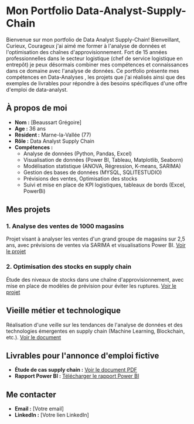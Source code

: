 # Mon Portfolio Data-Analyst-Supply-Chain

Bienvenue sur mon portfolio de Data Analyst Supply-Chain!
Bienveillant, Curieux, Courageux j'ai aimé me former à  l'analyse de données et l'optimisation des chaînes d'approvisionnement. Fort de 15 années professionnelles dans le secteur logistique (chef de service logistique en entrepôt) je peux désormais combiner mes compétences et connaissances dans ce domaine avec l'analyse de données. Ce portfolio présente mes compétences en Data-Analyses , les projets que j'ai réalisés ainsi que des exemples de livrables pour répondre à des besoins spécifiques d'une offre d'emploi de data-analyst.


## À propos de moi
- **Nom :** [Beaussart Grégoire]
- **Age :** 36 ans
- **Résident :** Marne-la-Vallée (77)
- **Rôle :** Data Analyst Supply Chain
- **Compétences :**
  - Analyse de données (Python, Pandas, Excel)
  - Visualisation de données (Power BI, Tableau, Matplotlib, Seaborn)
  - Modélisation statistique (ANOVA, Régression, K-means, SARIMA)
  - Gestion des bases de données (MYSQL, SQLITESTUDIO)
  - Prévisions des ventes, Optimisation des stocks
  - Suivi et mise en place de KPI logistiques, tableaux de bords (Excel, PowerBi)
 
## Mes projets
### 1. Analyse des ventes de 1000 magasins
Projet visant à analyser les ventes d'un grand groupe de magasins sur 2,5 ans, avec prévisions de ventes via SARIMA et visualisations Power BI.
[Voir le projet](lien-vers-le-fichier-ou-le-repository-du-projet)

### 2. Optimisation des stocks en supply chain
Étude des niveaux de stocks dans une chaîne d'approvisionnement, avec mise en place de modèles de prévision pour éviter les ruptures.
[Voir le projet](lien-vers-le-fichier-ou-le-repository-du-projet)

## Vieille métier et technologique
Réalisation d'une veille sur les tendances de l'analyse de données et des technologies émergentes en supply chain (Machine Learning, Blockchain, etc.).
[Voir le document](lien-vers-le-fichier)

## Livrables pour l'annonce d'emploi fictive
- **Étude de cas supply chain :** [Voir le document PDF](lien-vers-le-document)
- **Rapport Power BI :** [Télécharger le rapport Power BI](lien-vers-le-fichier)

## Me contacter
- **Email :** [Votre email]
- **LinkedIn :** [Votre lien LinkedIn]
